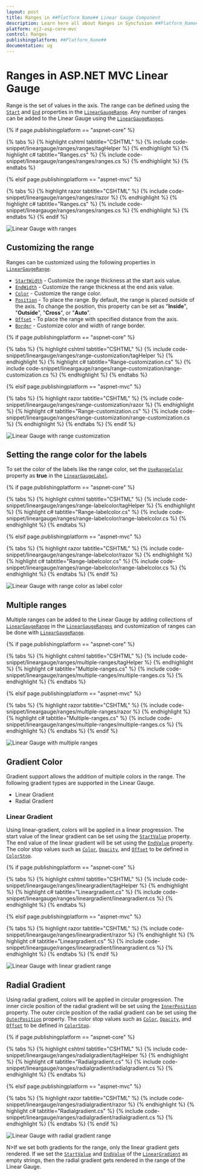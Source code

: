 ```yaml
---
layout: post
title: Ranges in ##Platform_Name## Linear Gauge Component
description: Learn here all about Ranges in Syncfusion ##Platform_Name## Linear Gauge component of Syncfusion Essential JS 2 and more.
platform: ej2-asp-core-mvc
control: Ranges
publishingplatform: ##Platform_Name##
documentation: ug
---
```



# Ranges in ASP.NET MVC Linear Gauge

Range is the set of values in the axis. The range can be defined using the [`Start`](https://help.syncfusion.com/cr/aspnetmvc-js2/Syncfusion.EJ2.LinearGauge.LinearGaugeRange.html#Syncfusion_EJ2_LinearGauge_LinearGaugeRange_Start) and [`End`](https://help.syncfusion.com/cr/aspnetmvc-js2/Syncfusion.EJ2.LinearGauge.LinearGaugeRange.html#Syncfusion_EJ2_LinearGauge_LinearGaugeRange_End) properties in the [`LinearGaugeRange`](https://help.syncfusion.com/cr/aspnetmvc-js2/Syncfusion.EJ2.LinearGauge.LinearGaugeRange.html). Any number of ranges can be added to the Linear Gauge using the [`LinearGaugeRanges`](https://help.syncfusion.com/cr/aspnetmvc-js2/Syncfusion.EJ2.LinearGauge.LinearGaugeRanges.html).

{% if page.publishingplatform == "aspnet-core" %}

{% tabs %}
{% highlight cshtml tabtitle="CSHTML" %}
{% include code-snippet/lineargauge/ranges/ranges/tagHelper %}
{% endhighlight %}
{% highlight c# tabtitle="Ranges.cs" %}
{% include code-snippet/lineargauge/ranges/ranges/ranges.cs %}
{% endhighlight %}
{% endtabs %}

{% elsif page.publishingplatform == "aspnet-mvc" %}

{% tabs %}
{% highlight razor tabtitle="CSHTML" %}
{% include code-snippet/lineargauge/ranges/ranges/razor %}
{% endhighlight %}
{% highlight c# tabtitle="Ranges.cs" %}
{% include code-snippet/lineargauge/ranges/ranges/ranges.cs %}
{% endhighlight %}
{% endtabs %}
{% endif %}



![Linear Gauge with ranges](../linear-gauge/images/range.png)

## Customizing the range

Ranges can be customized using the following properties in [`LinearGaugeRange`](https://help.syncfusion.com/cr/aspnetmvc-js2/Syncfusion.EJ2.LinearGauge.LinearGaugeRange.html).

* [`StartWidth`](https://help.syncfusion.com/cr/aspnetmvc-js2/Syncfusion.EJ2.LinearGauge.LinearGaugeRange.html#Syncfusion_EJ2_LinearGauge_LinearGaugeRange_StartWidth) - Customize the range thickness at the start axis value.
* [`EndWidth`](https://help.syncfusion.com/cr/aspnetmvc-js2/Syncfusion.EJ2.LinearGauge.LinearGaugeRange.html#Syncfusion_EJ2_LinearGauge_LinearGaugeRange_EndWidth) - Customize the range thickness at the end axis value.
* [`Color`](https://help.syncfusion.com/cr/aspnetmvc-js2/Syncfusion.EJ2.LinearGauge.LinearGaugeRange.html#Syncfusion_EJ2_LinearGauge_LinearGaugeRange_Color) - Customize the range color.
* [`Position`](https://help.syncfusion.com/cr/aspnetmvc-js2/Syncfusion.EJ2.LinearGauge.LinearGaugeRange.html#Syncfusion_EJ2_LinearGauge_LinearGaugeRange_Position) - To place the range. By default, the range is placed outside of the axis. To change the position, this property can be set as "**Inside**", "**Outside**", "**Cross**", or "**Auto**".
* [`Offset`](https://help.syncfusion.com/cr/aspnetmvc-js2/Syncfusion.EJ2.LinearGauge.LinearGaugeRange.html#Syncfusion_EJ2_LinearGauge_LinearGaugeRange_Offset) - To place the range with specified distance from the axis.
* [`Border`](https://help.syncfusion.com/cr/aspnetmvc-js2/Syncfusion.EJ2.LinearGauge.LinearGaugeRange.html#Syncfusion_EJ2_LinearGauge_LinearGaugeRange_Border) - Customize color and width of range border.

{% if page.publishingplatform == "aspnet-core" %}

{% tabs %}
{% highlight cshtml tabtitle="CSHTML" %}
{% include code-snippet/lineargauge/ranges/range-customization/tagHelper %}
{% endhighlight %}
{% highlight c# tabtitle="Range-customization.cs" %}
{% include code-snippet/lineargauge/ranges/range-customization/range-customization.cs %}
{% endhighlight %}
{% endtabs %}

{% elsif page.publishingplatform == "aspnet-mvc" %}

{% tabs %}
{% highlight razor tabtitle="CSHTML" %}
{% include code-snippet/lineargauge/ranges/range-customization/razor %}
{% endhighlight %}
{% highlight c# tabtitle="Range-customization.cs" %}
{% include code-snippet/lineargauge/ranges/range-customization/range-customization.cs %}
{% endhighlight %}
{% endtabs %}
{% endif %}



![Linear Gauge with range customization](../linear-gauge/images/range-custom.png)

## Setting the range color for the labels

To set the color of the labels like the range color, set the [`UseRangeColor`](https://help.syncfusion.com/cr/aspnetmvc-js2/Syncfusion.EJ2.LinearGauge.LinearGaugeLabel.html#Syncfusion_EJ2_LinearGauge_LinearGaugeLabel_UseRangeColor) property as **true** in the [`LinearGaugeLabel`](https://help.syncfusion.com/cr/aspnetmvc-js2/Syncfusion.EJ2.LinearGauge.LinearGaugeLabel.html).

{% if page.publishingplatform == "aspnet-core" %}

{% tabs %}
{% highlight cshtml tabtitle="CSHTML" %}
{% include code-snippet/lineargauge/ranges/range-labelcolor/tagHelper %}
{% endhighlight %}
{% highlight c# tabtitle="Range-labelcolor.cs" %}
{% include code-snippet/lineargauge/ranges/range-labelcolor/range-labelcolor.cs %}
{% endhighlight %}
{% endtabs %}

{% elsif page.publishingplatform == "aspnet-mvc" %}

{% tabs %}
{% highlight razor tabtitle="CSHTML" %}
{% include code-snippet/lineargauge/ranges/range-labelcolor/razor %}
{% endhighlight %}
{% highlight c# tabtitle="Range-labelcolor.cs" %}
{% include code-snippet/lineargauge/ranges/range-labelcolor/range-labelcolor.cs %}
{% endhighlight %}
{% endtabs %}
{% endif %}



![Linear Gauge with range color as label color](../linear-gauge/images/range-labelcolor.png)

## Multiple ranges

Multiple ranges can be added to the Linear Gauge by adding collections of [`LinearGaugeRange`](https://help.syncfusion.com/cr/aspnetmvc-js2/Syncfusion.EJ2.LinearGauge.LinearGaugeRange.html) in the [`LinearGaugeRanges`](https://help.syncfusion.com/cr/aspnetmvc-js2/Syncfusion.EJ2.LinearGauge.LinearGaugeRanges.html) and customization of ranges can be done with [`LinearGaugeRange`](https://help.syncfusion.com/cr/aspnetmvc-js2/Syncfusion.EJ2.LinearGauge.LinearGaugeRange.html).

{% if page.publishingplatform == "aspnet-core" %}

{% tabs %}
{% highlight cshtml tabtitle="CSHTML" %}
{% include code-snippet/lineargauge/ranges/multiple-ranges/tagHelper %}
{% endhighlight %}
{% highlight c# tabtitle="Multiple-ranges.cs" %}
{% include code-snippet/lineargauge/ranges/multiple-ranges/multiple-ranges.cs %}
{% endhighlight %}
{% endtabs %}

{% elsif page.publishingplatform == "aspnet-mvc" %}

{% tabs %}
{% highlight razor tabtitle="CSHTML" %}
{% include code-snippet/lineargauge/ranges/multiple-ranges/razor %}
{% endhighlight %}
{% highlight c# tabtitle="Multiple-ranges.cs" %}
{% include code-snippet/lineargauge/ranges/multiple-ranges/multiple-ranges.cs %}
{% endhighlight %}
{% endtabs %}
{% endif %}



![Linear Gauge with multiple ranges](../linear-gauge/images/multiple-ranges.png)

## Gradient Color

Gradient support allows the addition of multiple colors in the range. The following gradient types are supported in the Linear Gauge.

* Linear Gradient
* Radial Gradient

### Linear Gradient

Using linear-gradient, colors will be applied in a linear progression. The start value of the linear gradient can be set using the [`StartValue`](https://help.syncfusion.com/cr/aspnetmvc-js2/Syncfusion.EJ2.LinearGauge.LinearGaugeLinearGradient.html#Syncfusion_EJ2_LinearGauge_LinearGaugeLinearGradient_StartValue) property. The end value of the linear gradient will be set using the [`EndValue`](https://help.syncfusion.com/cr/aspnetmvc-js2/Syncfusion.EJ2.LinearGauge.LinearGaugeLinearGradient.html#Syncfusion_EJ2_LinearGauge_LinearGaugeLinearGradient_EndValue) property. The color stop values such as [`Color`](https://help.syncfusion.com/cr/aspnetmvc-js2/Syncfusion.EJ2.LinearGauge.LinearGaugeColorStop.html#Syncfusion_EJ2_LinearGauge_LinearGaugeColorStop_Color), [`Opacity`](https://help.syncfusion.com/cr/aspnetmvc-js2/Syncfusion.EJ2.LinearGauge.LinearGaugeColorStop.html#Syncfusion_EJ2_LinearGauge_LinearGaugeColorStop_Opacity), and [`Offset`](https://help.syncfusion.com/cr/aspnetmvc-js2/Syncfusion.EJ2.LinearGauge.LinearGaugeColorStop.html#Syncfusion_EJ2_LinearGauge_LinearGaugeColorStop_Offset) to be defined in [`ColorStop`](https://help.syncfusion.com/cr/aspnetmvc-js2/Syncfusion.EJ2.LinearGauge.LinearGaugeLinearGradient.html#Syncfusion_EJ2_LinearGauge_LinearGaugeLinearGradient_ColorStop).

{% if page.publishingplatform == "aspnet-core" %}

{% tabs %}
{% highlight cshtml tabtitle="CSHTML" %}
{% include code-snippet/lineargauge/ranges/lineargradient/tagHelper %}
{% endhighlight %}
{% highlight c# tabtitle="Lineargradient.cs" %}
{% include code-snippet/lineargauge/ranges/lineargradient/lineargradient.cs %}
{% endhighlight %}
{% endtabs %}

{% elsif page.publishingplatform == "aspnet-mvc" %}

{% tabs %}
{% highlight razor tabtitle="CSHTML" %}
{% include code-snippet/lineargauge/ranges/lineargradient/razor %}
{% endhighlight %}
{% highlight c# tabtitle="Lineargradient.cs" %}
{% include code-snippet/lineargauge/ranges/lineargradient/lineargradient.cs %}
{% endhighlight %}
{% endtabs %}
{% endif %}



![Linear Gauge with linear gradient range](../linear-gauge/images/linear-range.png)

## Radial Gradient

Using radial gradient, colors will be applied in circular progression. The inner circle position of the radial gradient will be set using the [`InnerPosition`](https://help.syncfusion.com/cr/aspnetmvc-js2/Syncfusion.EJ2.LinearGauge.LinearGaugeRadialGradient.html#Syncfusion_EJ2_LinearGauge_LinearGaugeRadialGradient_InnerPosition) property. The outer circle position of the radial gradient can be set using the [`OuterPosition`](https://help.syncfusion.com/cr/aspnetmvc-js2/Syncfusion.EJ2.LinearGauge.LinearGaugeRadialGradient.html#Syncfusion_EJ2_LinearGauge_LinearGaugeRadialGradient_OuterPosition) property. The color stop values such as [`Color`](https://help.syncfusion.com/cr/aspnetmvc-js2/Syncfusion.EJ2.LinearGauge.LinearGaugeColorStop.html#Syncfusion_EJ2_LinearGauge_LinearGaugeColorStop_Color), [`Opacity`](https://help.syncfusion.com/cr/aspnetmvc-js2/Syncfusion.EJ2.LinearGauge.LinearGaugeColorStop.html#Syncfusion_EJ2_LinearGauge_LinearGaugeColorStop_Opacity), and [`Offset`](https://help.syncfusion.com/cr/aspnetmvc-js2/Syncfusion.EJ2.LinearGauge.LinearGaugeColorStop.html#Syncfusion_EJ2_LinearGauge_LinearGaugeColorStop_Offset) to be defined in [`ColorStop`](https://help.syncfusion.com/cr/aspnetmvc-js2/Syncfusion.EJ2.LinearGauge.LinearGaugeRadialGradient.html#Syncfusion_EJ2_LinearGauge_LinearGaugeRadialGradient_ColorStop).

{% if page.publishingplatform == "aspnet-core" %}

{% tabs %}
{% highlight cshtml tabtitle="CSHTML" %}
{% include code-snippet/lineargauge/ranges/radialgradient/tagHelper %}
{% endhighlight %}
{% highlight c# tabtitle="Radialgradient.cs" %}
{% include code-snippet/lineargauge/ranges/radialgradient/radialgradient.cs %}
{% endhighlight %}
{% endtabs %}

{% elsif page.publishingplatform == "aspnet-mvc" %}

{% tabs %}
{% highlight razor tabtitle="CSHTML" %}
{% include code-snippet/lineargauge/ranges/radialgradient/razor %}
{% endhighlight %}
{% highlight c# tabtitle="Radialgradient.cs" %}
{% include code-snippet/lineargauge/ranges/radialgradient/radialgradient.cs %}
{% endhighlight %}
{% endtabs %}
{% endif %}



![Linear Gauge with radial gradient range](../linear-gauge/images/radial-range.png)

N>If we set both gradients for the range, only the linear gradient gets rendered. If we set the [`StartValue`](https://help.syncfusion.com/cr/aspnetmvc-js2/Syncfusion.EJ2.LinearGauge.LinearGaugeLinearGradient.html#Syncfusion_EJ2_LinearGauge_LinearGaugeLinearGradient_StartValue) and [`EndValue`](https://help.syncfusion.com/cr/aspnetmvc-js2/Syncfusion.EJ2.LinearGauge.LinearGaugeLinearGradient.html#Syncfusion_EJ2_LinearGauge_LinearGaugeLinearGradient_EndValue) of the [`LinearGradient`](https://help.syncfusion.com/cr/aspnetmvc-js2/Syncfusion.EJ2.LinearGauge.LinearGaugeLinearGradient.html) as empty strings, then the radial gradient gets rendered in the range of the Linear Gauge.